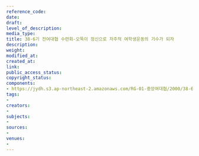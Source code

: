 ```yaml
---
reference_code: 
date: 
draft: 
level_of_description: 
media_type: 
title: 38-6기 전여대협 수련회-오뚝이 정신으로 자주적 여학생운동의 기수가 되자
description: 
weight: 
modified_at: 
created_at: 
link: 
public_access_status: 
copyright_status: 
components:
- https://jydh.s3.ap-northeast-2.amazonaws.com/RG-01-중앙여대협/2000/38-6기+전여대협+수련회-오뚝이+정신으로+자주적+여학생운동의+기수가+되자.pdf
tags:
- 
creators:
- 
subjects:
- 
sources:
- 
venues:
- 
---
```

